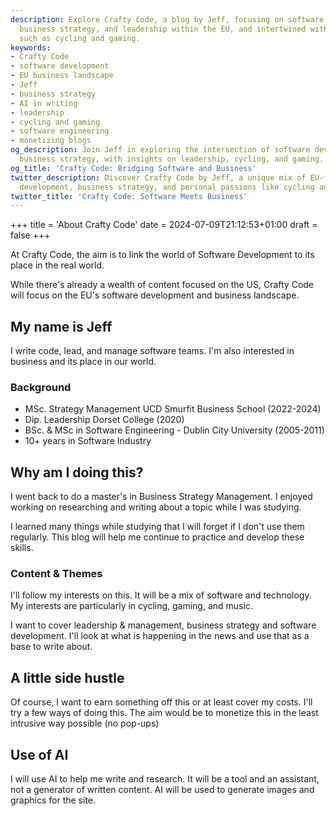 ```yaml
---
description: Explore Crafty Code, a blog by Jeff, focusing on software development,
  business strategy, and leadership within the EU, and intertwined with personal interests
  such as cycling and gaming.
keywords:
- Crafty Code
- software development
- EU business landscape
- Jeff
- business strategy
- AI in writing
- leadership
- cycling and gaming
- software engineering
- monetizing blogs
og_description: Join Jeff in exploring the intersection of software development and
  business strategy, with insights on leadership, cycling, and gaming.
og_title: 'Crafty Code: Bridging Software and Business'
twitter_description: Discover Crafty Code by Jeff, a unique mix of EU-focused software
  development, business strategy, and personal passions like cycling and gaming.
twitter_title: 'Crafty Code: Software Meets Business'
---
```


+++
title = 'About Crafty Code'
date = 2024-07-09T21:12:53+01:00
draft = false
+++

At Crafty Code, the aim is to link the world of Software Development to its place in the real world.

While there's already a wealth of content focused on the US, Crafty Code will focus on the EU's software development and business landscape.

## My name is Jeff

I write code, lead, and manage software teams. I'm also interested in business and its place in our world.

### Background

- MSc. Strategy Management UCD Smurfit Business School (2022-2024)
- Dip. Leadership Dorset College (2020)
- BSc. & MSc in Software Engineering - Dublin City University (2005-2011)
- 10+ years in Software Industry

## Why am I doing this?

I went back to do a master's in Business Strategy Management. I enjoyed working on researching and writing about a topic while I was studying.

I learned many things while studying that I will forget if I don't use them regularly. This blog will help me continue to practice and develop these skills.

### Content & Themes

I'll follow my interests on this. It will be a mix of software and technology. My interests are particularly in cycling, gaming, and music.

I want to cover leadership & management, business strategy and software development. I'll look at what is happening in the news and use that as a base to write about.

## A little side hustle

Of course, I want to earn something off this or at least cover my costs. I'll try a few ways of doing this. The aim would be to monetize this in the least intrusive way possible (no pop-ups)

## Use of AI

I will use AI to help me write and research. It will be a tool and an assistant, not a generator of written content. AI will be used to generate images and graphics for the site.